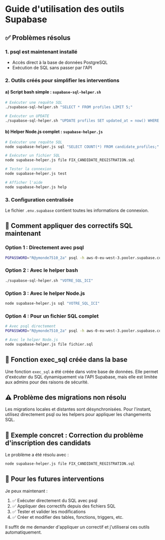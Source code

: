 # Guide d'utilisation des outils Supabase

## ✅ Problèmes résolus

### 1. **psql est maintenant installé**
- Accès direct à la base de données PostgreSQL
- Exécution de SQL sans passer par l'API

### 2. **Outils créés pour simplifier les interventions**

#### a) Script bash simple : `supabase-sql-helper.sh`
```bash
# Exécuter une requête SQL
./supabase-sql-helper.sh "SELECT * FROM profiles LIMIT 5;"

# Exécuter un UPDATE
./supabase-sql-helper.sh "UPDATE profiles SET updated_at = now() WHERE id = 'xxx';"
```

#### b) Helper Node.js complet : `supabase-helper.js`
```bash
# Exécuter une requête SQL
node supabase-helper.js sql "SELECT COUNT(*) FROM candidate_profiles;"

# Exécuter un fichier SQL
node supabase-helper.js file FIX_CANDIDATE_REGISTRATION.sql

# Tester la connexion
node supabase-helper.js test

# Afficher l'aide
node supabase-helper.js help
```

### 3. **Configuration centralisée**
Le fichier `.env.supabase` contient toutes les informations de connexion.

## 📝 Comment appliquer des correctifs SQL maintenant

### Option 1 : Directement avec psql
```bash
PGPASSWORD="R@ymonde7510_2a" psql -h aws-0-eu-west-3.pooler.supabase.com -p 6543 -U postgres.egdelmcijszuapcpglsy -d postgres -c "VOTRE_SQL_ICI"
```

### Option 2 : Avec le helper bash
```bash
./supabase-sql-helper.sh "VOTRE_SQL_ICI"
```

### Option 3 : Avec le helper Node.js
```bash
node supabase-helper.js sql "VOTRE_SQL_ICI"
```

### Option 4 : Pour un fichier SQL complet
```bash
# Avec psql directement
PGPASSWORD="R@ymonde7510_2a" psql -h aws-0-eu-west-3.pooler.supabase.com -p 6543 -U postgres.egdelmcijszuapcpglsy -d postgres < fichier.sql

# Avec le helper Node.js
node supabase-helper.js file fichier.sql
```

## 🔐 Fonction exec_sql créée dans la base

Une fonction `exec_sql` a été créée dans votre base de données. Elle permet d'exécuter du SQL dynamiquement via l'API Supabase, mais elle est limitée aux admins pour des raisons de sécurité.

## ⚠️ Problème des migrations non résolu

Les migrations locales et distantes sont désynchronisées. Pour l'instant, utilisez directement psql ou les helpers pour appliquer les changements SQL.

## 🚀 Exemple concret : Correction du problème d'inscription des candidats

Le problème a été résolu avec :
```bash
node supabase-helper.js file FIX_CANDIDATE_REGISTRATION.sql
```

## 📌 Pour les futures interventions

Je peux maintenant :
1. ✅ Exécuter directement du SQL avec psql
2. ✅ Appliquer des correctifs depuis des fichiers SQL
3. ✅ Tester et valider les modifications
4. ✅ Créer et modifier des tables, fonctions, triggers, etc.

Il suffit de me demander d'appliquer un correctif et j'utiliserai ces outils automatiquement.